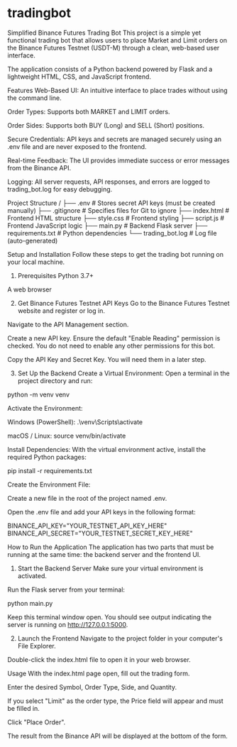 # tradingbot
Simplified Binance Futures Trading Bot
This project is a simple yet functional trading bot that allows users to place Market and Limit orders on the Binance Futures Testnet (USDT-M) through a clean, web-based user interface.

The application consists of a Python backend powered by Flask and a lightweight HTML, CSS, and JavaScript frontend.

Features
Web-Based UI: An intuitive interface to place trades without using the command line.

Order Types: Supports both MARKET and LIMIT orders.

Order Sides: Supports both BUY (Long) and SELL (Short) positions.

Secure Credentials: API keys and secrets are managed securely using an .env file and are never exposed to the frontend.

Real-time Feedback: The UI provides immediate success or error messages from the Binance API.

Logging: All server requests, API responses, and errors are logged to trading_bot.log for easy debugging.

Project Structure
/
├── .env                  # Stores secret API keys (must be created manually)
├── .gitignore            # Specifies files for Git to ignore
├── index.html            # Frontend HTML structure
├── style.css             # Frontend styling
├── script.js             # Frontend JavaScript logic
├── main.py               # Backend Flask server
├── requirements.txt      # Python dependencies
└── trading_bot.log       # Log file (auto-generated)

Setup and Installation
Follow these steps to get the trading bot running on your local machine.

1. Prerequisites
Python 3.7+

A web browser

2. Get Binance Futures Testnet API Keys
Go to the Binance Futures Testnet website and register or log in.

Navigate to the API Management section.

Create a new API key. Ensure the default "Enable Reading" permission is checked. You do not need to enable any other permissions for this bot.

Copy the API Key and Secret Key. You will need them in a later step.

3. Set Up the Backend
Create a Virtual Environment:
Open a terminal in the project directory and run:

python -m venv venv

Activate the Environment:

Windows (PowerShell): .\venv\Scripts\activate

macOS / Linux: source venv/bin/activate

Install Dependencies:
With the virtual environment active, install the required Python packages:

pip install -r requirements.txt

Create the Environment File:

Create a new file in the root of the project named .env.

Open the .env file and add your API keys in the following format:

BINANCE_API_KEY="YOUR_TESTNET_API_KEY_HERE"
BINANCE_API_SECRET="YOUR_TESTNET_SECRET_KEY_HERE"

How to Run the Application
The application has two parts that must be running at the same time: the backend server and the frontend UI.

1. Start the Backend Server
Make sure your virtual environment is activated.

Run the Flask server from your terminal:

python main.py

Keep this terminal window open. You should see output indicating the server is running on http://127.0.0.1:5000.

2. Launch the Frontend
Navigate to the project folder in your computer's File Explorer.

Double-click the index.html file to open it in your web browser.

Usage
With the index.html page open, fill out the trading form.

Enter the desired Symbol, Order Type, Side, and Quantity.

If you select "Limit" as the order type, the Price field will appear and must be filled in.

Click "Place Order".

The result from the Binance API will be displayed at the bottom of the form.
